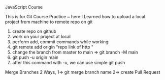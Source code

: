 JavaScript Course 

This is for Git Course Practice 
~ here I Learned how to upload a local project from machine to remote repo on git
1. create repo on github
2. work on your project at local
3. perform add, commit commands while working
4. git remote add origin "repo link of http "
5. change the branch from master to main => git branch -M main
6. git push -u origin main
7. after this command with -u, we can use simple git push

Merge Branches
  2 Ways,  1=> git merge branch name
            2=> create Pull Request
            